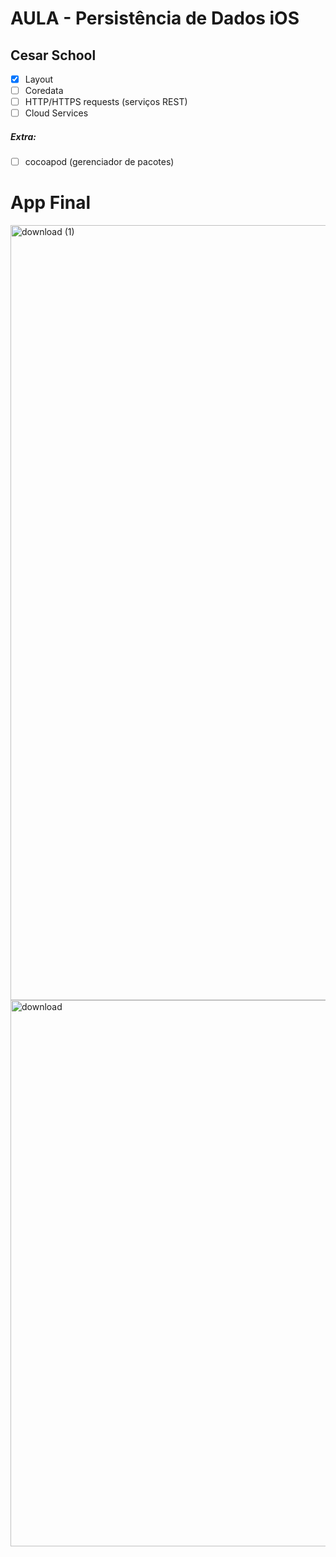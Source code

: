 # AULA - Persistência de Dados iOS


## Cesar School
- [X] Layout
- [ ] Coredata
- [ ] HTTP/HTTPS requests (serviços REST)
- [ ] Cloud Services

##### Extra:  
- [ ] cocoapod (gerenciador de pacotes)

# App Final

<img width="1240" alt="download (1)" src="https://user-images.githubusercontent.com/26393337/82108426-b6289e00-9704-11ea-92d6-0aa1cdbeb543.png">
<img width="874" alt="download" src="https://user-images.githubusercontent.com/26393337/82108431-bd4fac00-9704-11ea-9f54-5af93a5f0b7c.png">

